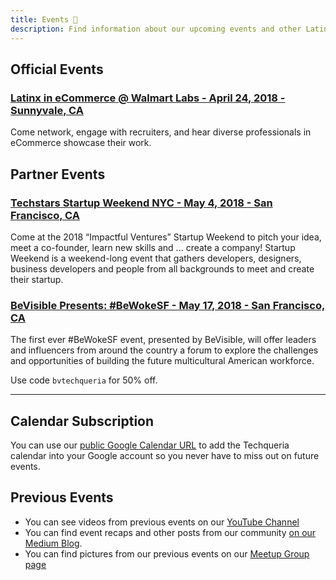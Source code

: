 ```yaml
---
title: Events 📅️
description: Find information about our upcoming events and other Latinxs in tech.
---
```


## Official Events

### [Latinx in eCommerce @ Walmart Labs - April 24, 2018 - Sunnyvale, CA](https://www.eventbrite.com/e/latinx-in-ecommerce-walmart-labs-tickets-44786460509)

Come network, engage with recruiters, and hear diverse professionals in eCommerce showcase their work.

## Partner Events

### [Techstars Startup Weekend NYC - May 4, 2018 - San Francisco, CA](https://www.eventbrite.com/e/techstars-startup-weekend-nyc-impactful-ventures-tickets-44341949966)

Come at the 2018 “Impactful Ventures” Startup Weekend to pitch your idea, meet a co-founder, learn new skills and ... create a company! Startup Weekend is a weekend-long event that gathers developers, designers, business developers and people from all backgrounds to meet and create their startup.

### [BeVisible Presents: #BeWokeSF - May 17, 2018 - San Francisco, CA](https://www.eventbrite.com/e/bevisible-presents-bewokesf-registration-44263961701?discount=bvtechqueria/)

The first ever #BeWokeSF event, presented by BeVisible, will offer leaders and influencers from around the country a forum to explore the challenges and opportunities of building the future multicultural American workforce.

Use code `bvtechqueria` for 50% off.

---

## Calendar Subscription

You can use our [public Google Calendar URL](https://calendar.google.com/calendar/ical/dvidsilva.com_eieh0fli3i3nheb8j8naav4tco%40group.calendar.google.com/public/basic.ics) to add the Techqueria calendar into your Google account so you never have to miss out on future events.

## Previous Events

* You can see videos from previous events on our [YouTube Channel](https://www.youtube.com/channel/UCUhXR0BOgyqrS1E_Sr4PVjQ)
* You can find event recaps and other posts from our community [on our Medium Blog](https://blog.techqueria.org).
* You can find pictures from our previous events on our [Meetup Group page](https://www.meetup.com/Latinos-in-Tech-Bay-Area/photos/)
